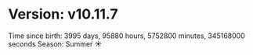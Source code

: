 # Version: v10.11.7
Time since birth: 3995 days, 95880 hours, 5752800 minutes, 345168000 seconds
Season: Summer ☀️
